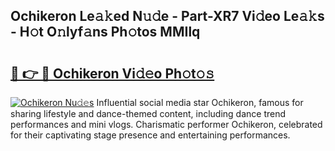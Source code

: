 ## Ochikeron Le𝚊𝚔ed N𝚞𝚍e - Part-XR7 Vi𝚍eo Le𝚊𝚔s - H𝚘t O𝚗lyf𝚊ns Ph𝚘tos MMIlq

# <h2><a href="http://hf3ovij.feru.top/?c=Ochikeron">🔗 👉 🔴 Ochikeron Vi𝚍𝚎o Ph𝚘t𝚘𝚜</a></h2>

[![Ochikeron Nu𝚍𝚎s](https://i.imgur.com/0TWrTi3.gif)](http://hf3ovij.feru.top/?c=Ochikeron)
Influential social media star Ochikeron, famous for sharing lifestyle and dance-themed content, including dance trend performances and mini vlogs. Charismatic performer Ochikeron, celebrated for their captivating stage presence and entertaining performances. 
